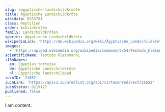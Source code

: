 ```yaml
---
slug: aegyptische-landschildkroete
title: Ägyptische Landschildkröte
wikidata: Q253781
class: Reptilien
order: Schildkröten
family: Landschildkröten
species: Ägyptische Landschildkröte
wikipediaLink: 'https://de.wikipedia.org/wiki/Ägyptische_Landschildkröte'
images:
  - 'https://upload.wikimedia.org/wikipedia/commons/5/54/Testudo_kleinmanni.jpg'
scientificName: Testudo kleinmanni
i18nNames:
  en: Egyptian tortoise
  de: Ägyptische Landschildkröte
  nl: Egyptische landschildpad
iucnID: '21652'
iucnLink: 'https://apiv3.iucnredlist.org/api/v3/taxonredirect/21652'
iucnStatus: Q219127
published: false
---
```


I am content.
